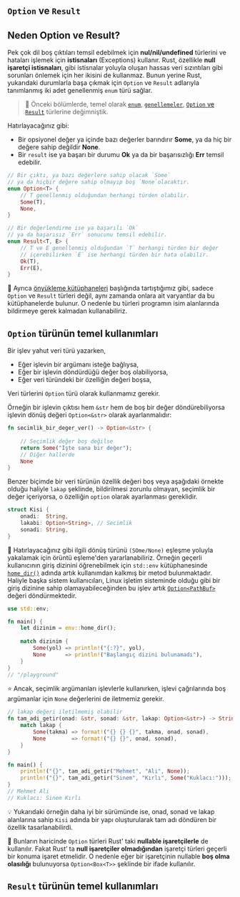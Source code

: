 ## `Option` ve `Result`
## Neden Option ve Result?
Pek çok dil boş çıktıları temsil edebilmek için **nul/nil/undefined** türlerini ve hataları işlemek için **istisnaları** (Exceptions) kullanır. Rust, özellikle **null işaretçi istisnaları**, gibi istisnalar yoluyla oluşan hassas veri sızıntıları gibi sorunları önlemek için her ikisini de kullanmaz. Bunun yerine Rust, yukarıdaki durumlarla başa çıkmak için `Option` ve `Result` adlarıyla tanımlanmış iki adet genellenmiş `enum` türü sağlar.

> 💭 Önceki bölümlerde, temel olarak [`enum`](https://github.com/rust-lang-tr/dokuman/blob/master/rust-programlama-diline-giris/ikinci-adim/enum.md), [`genellemeler`](https://github.com/rust-lang-tr/dokuman/blob/master/rust-programlama-diline-giris/ikinci-adim/jenerikler.md), [`Option` ve `Result`](https://github.com/rust-lang-tr/dokuman/blob/master/rust-programlama-diline-giris/ikinci-adim/jenerikler.md#genellenmi%C5%9F-enum) türlerine değimniştik.

Hatırlayacağınız gibi: 

  - Bir opsiyonel değer ya içinde bazı değerler barındırır **Some**, ya da hiç bir değere sahip değildir **None**.
  - Bir `result` ise ya başarı bir durumu **Ok**  ya da bir başarısızlığı **Err** temsil edebilir.
 
```Rust
// Bir çıktı, ya bazı değerlere sahip olacak `Some`
// ya da hiçbir değere sahip olmayıp boş `None`olacaktır.
enum Option<T> {
    // T genellenmiş olduğundan herhangi türden olabilir.
    Some(T),
    None,
}

// Bir değerlendirme ise ya başarılı `Ok`
// ya da başarısız `Err` sonucunu temsil edebilir.
enum Result<T, E> {
    // T ve E genellenmiş olduğundan `T` herhangi türden bir değer
    // içerebilirken `E` ise herhangi türden bir hata olabilir.
    Ok(T),
    Err(E),
}
````

💭 Ayrıca [önyükleme kütüphaneleri](https://github.com/rust-lang-tr/dokuman/blob/master/rust-programlama-diline-giris/dorduncu-adim/std-primitives-and-preludes.md#%C3%B6n-y%C3%BCkleme-k%C3%BCt%C3%BCphaneleri) başlığında tartıştığımız gibi, sadece `Option` ve `Result` türleri değil, aynı zamanda onlara ait varyantlar da bu kütüphanelerde bulunur. O nedenle bu türleri programın isim alanlarında bildirmeye gerek kalmadan kullanabiliriz. 

## `Option` türünün temel kullanımları
Bir işlev yahut veri türü yazarken, 

  - Eğer işlevin bir argümanı isteğe bağlıysa,
  - Eğer bir işlevin döndürdüğü değer boş olabiliyorsa,
  - Eğer veri türündeki bir özelliğin değeri boşsa,

Veri türlerini `Option` türü olarak kullanmamız gerekir. 

Örneğin bir işlevin çıktısı hem `&str` hem de boş bir değer döndürebiliyorsa işlevin dönüş değeri `Option<&str>` olarak ayarlanmalıdır:

```Rust
fn secimlik_bir_deger_ver() -> Option<&str> {
    
    // Seçimlik değer boş değilse
    return Some("İşte sana bir değer");
    // Diğer hallerde
    None
}
````

Benzer biçimde bir veri türünün özellik değeri boş veya aşağıdaki örnekte olduğu haliyle `lakap` şeklinde, bildirilmesi zorunlu olmayan, seçimlik bir değer içeriyorsa, o özelliğin `option` olarak ayarlanması gereklidir.

```Rust
struct Kisi {
    onadi:  String,
    lakabi: Option<String>, // Secimlik 
    sonadi: String,
}
````

💭 Hatırlayacağınız gibi ilgili dönüş türünü `(SOme/None)` eşleşme yoluyla yakalamak için örüntü eşleme'den yararlanabiliriz. Örneğin geçerli kullanıcının giriş dizinini öğrenebilmek için `std::env` kütüphanesinde [`home_dir()`](https://doc.rust-lang.org/std/env/fn.home_dir.html) adında artık kullanımdan kalkmış bir metod bulunmaktadır. Haliyle başka sistem kullanıcıları, Linux işletim sisteminde olduğu gibi bir giriş dizinine sahip olamayabileceğinden bu işlev artık [`Option<PathBuf>`](https://doc.rust-lang.org/std/path/struct.PathBuf.html) değeri döndürmektedir.

```Rust
use std::env;

fn main() {
    let dizinim = env::home_dir();
    
    match dizinim {
        Some(yol) => println!("{:?}", yol),
        None      => println!("Başlangıç dizini bulunamadı"),
    }
}
// "/playground"
````

⭐ Ancak, seçimlik argümanları işlevlerle kullanırken, işlevi çağrılarında boş argümanlar için `None` değerlerini de iletmemiz gerekir.

```Rust
// lakap değeri iletilmemiş olabilir
fn tam_adi_getir(onad: &str, sonad: &str, lakap: Option<&str>) -> String {
    match lakap {
        Some(takma) => format!("{} {} {}", takma, onad, sonad),
        None        => format!("{} {}", onad, sonad),
    }
}

fn main() {
    println!("{}", tam_adi_getir("Mehmet", "Ali", None));
    println!("{}", tam_adi_getir("Sinem", "Kırlı", Some("Kuklacı:")));
}
// Mehmet Ali
// Kuklacı: Sinem Kırlı
````
💡 Yukarıdaki örneğin daha iyi bir sürümünde ise, onad, sonad ve lakap alanlarına sahip `Kisi` adında bir yapı oluşturularak tam adı döndüren bir özellik tasarlanabilirdi.

🔎 Bunların haricinde `Option` türleri Rust' taki **nullable işaretçilerle** de kullanılır. Fakat Rust’ ta **null işaretçiler olmadığından** işaretçi türleri geçerli bir konuma işaret etmelidir. O nedenle eğer bir işaretçinin nullable **boş olma olasılığı** bulunuyorsa `Option<Box<T>>` şeklinde bir ifade kullanılır.

## `Result` türünün temel kullanımları
